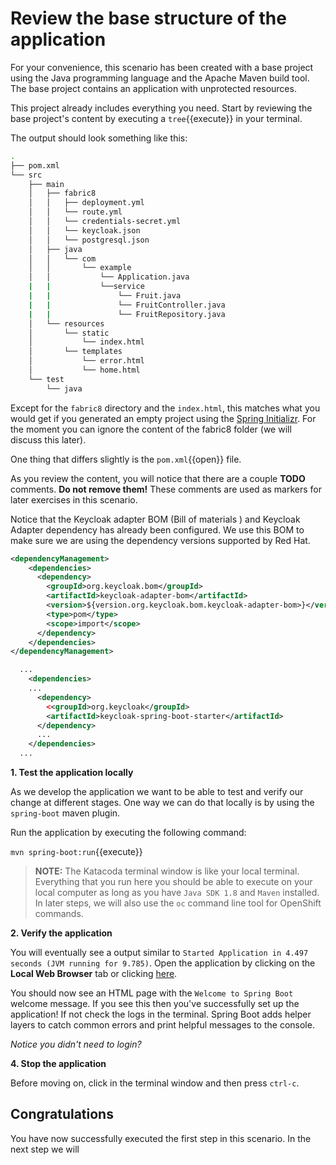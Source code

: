 # Review the base structure of the application

For your convenience, this scenario has been created with a base project using the Java programming language and the Apache Maven build tool. The base project contains an application 
with unprotected resources.

This project already includes everything you need. Start by reviewing the base project's content by executing a ``tree``{{execute}} in your terminal.

The output should look something like this:

```sh
.
├── pom.xml
└── src
    ├── main
    │   ├── fabric8
    │   │   ├── deployment.yml
    │   │   └── route.yml
    │   │   └── credentials-secret.yml
    │   │   └── keycloak.json
    │   │   └── postgresql.json
    │   ├── java
    │   │   └── com
    │   │       └── example
    │   │           └── Application.java
    |	|			└──service
    |	|           	└── Fruit.java
    |	|               └── FruitController.java
    |	|               └── FruitRepository.java
    │   └── resources
    │       └── static
    │           └── index.html
 	│       └── templates
    │           └── error.html
    │           └── home.html
    └── test
        └── java
```


Except for the `fabric8` directory and the `index.html`, this matches what you would get if you generated an empty project using the [Spring Initializr](https://start.spring.io). For the moment you can ignore the content of the fabric8 folder (we will discuss this later).

One thing that differs slightly is the ``pom.xml``{{open}} file.

As you review the content, you will notice that there are a couple **TODO** comments. **Do not remove them!** These comments are used as markers for later exercises in this scenario. 

Notice that the Keycloak adapter BOM (Bill of materials ) and Keycloak Adapter dependency has already been configured. We use this BOM to make sure we are using the dependency versions supported by Red Hat.

```xml
<dependencyManagement>
	<dependencies>
      <dependency>
		<groupId>org.keycloak.bom</groupId> 
        <artifactId>keycloak-adapter-bom</artifactId> 
        <version>${version.org.keycloak.bom.keycloak-adapter-bom>}</version> 
        <type>pom</type>
        <scope>import</scope>
      </dependency>
    </dependencies>
</dependencyManagement>
```

```xml
  ...
    <dependencies>
    ...
      <dependency>
        <<groupId>org.keycloak</groupId>
        <artifactId>keycloak-spring-boot-starter</artifactId> 
      </dependency>
      ...
    </dependencies>
  ...
```

**1. Test the application locally**

As we develop the application we want to be able to test and verify our change at different stages. One way we can do that locally is by using the `spring-boot` maven plugin.

Run the application by executing the following command:

``mvn spring-boot:run``{{execute}}

>**NOTE:** The Katacoda terminal window is like your local terminal. Everything that you run here you should be able to execute on your local computer as long as you have `Java SDK 1.8` and `Maven` installed. In later steps, we will also use the `oc` command line tool for OpenShift commands.

**2. Verify the application**

You will eventually see a output similar to `Started Application in 4.497 seconds (JVM running for 9.785)`. Open the application by clicking on the **Local Web Browser** tab or clicking [here](https://[[HOST_SUBDOMAIN]]-8080-[[KATACODA_HOST]].environments.katacoda.com/).

You should now see an HTML page with the `Welcome to Spring Boot` welcome message. If you see this then you've successfully set up the application! If not check the logs in the terminal. Spring Boot adds helper layers to catch common errors and print helpful messages to the console.

*Notice you didn't need to login?*


**4. Stop the application**

Before moving on, click in the terminal window and then press `ctrl-c`.


## Congratulations

You have now successfully executed the first step in this scenario. In the next step we will 

